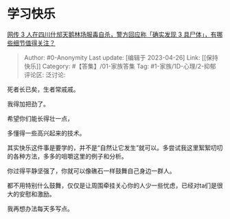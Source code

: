# 学习快乐
[网传 3 人在四川什邡天鹅林场服毒自杀，警方回应称「确实发现 3 具尸体」，有哪些细节值得关注？](https://www.zhihu.com/question/597351567/answer/3000932764)

> Author: #0-Anonymity
> Last update: [编辑于 2023-04-26]
> Link: [[保持快乐]]
> Category: #【答集】/01-家族答集 
> Tag: #1-家族/1D-心理/2-抑郁
> 评论区:
> 泛讨论:

死者长已矣，生者常戚戚。

我得加把劲了。

希望你们能长得壮一点，

多懂得一些高兴起来的技术。

其实快乐这件事是要学的，并不是“自然让它发生”就可以。多尝试我这里絮絮叨叨的各种方法，多多的咀嚼这里的例子和分析。

你过得平静坚强了，你就可以像礁石一样鼓舞自己身边一群人。

都不用特别什么鼓舞，仅仅是让周围牵挂关心你的人少一些忧虑，已经对ta们是很大的安慰和激励。

我再想办法每天多写点。

